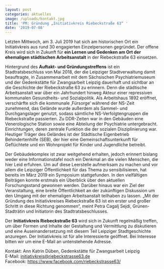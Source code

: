 ```yaml
---
layout: post
categories: aktuelles
image: /uploads/kontakt.jpg
title: 'PM: Gründung „Initiativkreis Riebeckstraße 63“ '
date: '2019-07-08'
---
```

Letzten Mittwoch, am 3. Juli 2019 hat sich am historischen Ort ein Initiativkreis aus rund 30 engagierten Einzelpersonen gegründet. Der offene Kreis wird sich in Zukunft für **ein Lernen und Gedenken am Ort der ehemaligen städtischen Arbeitsanstalt** in der Riebeckstraße 63 einsetzen. 

Hintergrund des **Auftakt- und Gründungstreffens** ist ein Stadtratsbeschluss von Mai 2018, der die Leipziger Stadtverwaltung damit beauftragte, in Zusammenarbeit mit dem Sächsischen Psychiatriemuseum und der Gedenkstätte für Zwangsarbeit Leipzig dauerhaft und sichtbar an die Geschichte der Riebeckstraße 63 zu erinnern. Denn die städtische Arbeitsanstalt war über ein Jahrhundert hinweg Akteur einer repressiven kommunalen Gesundheits- und Sozialpolitik. Als Arbeitshaus 1892 eröffnet, verschärfte sich die kommunale ‚Fürsorge‘ während der NS-Zeit zunehmend, das Gelände wurde außerdem als Sammel- und Durchgangslager genutzt, sodass sämtliche NS-Verfolgtengruppen die Riebeckstraße passierten. Zu DDR-Zeiten war in den Gebäuden eine Venerologische Station sowie eine Abteilung der Psychiatrie untergebracht. Einrichtungen, deren zentrale Funktion die der sozialen Disziplinierung war. Heutiger Träger des Geländes ist der Städtische Eigenbetrieb Behindertenhilfe (SEB), der hier eine Gemeinschaftsunterkunft für Geflüchtete und ein Wohnprojekt für Kinder und Jugendliche betreibt.

Der Gebäudekomplex ist zwar weitgehend erhalten, jedoch erinnert bislang weder eine Informationstafel noch ein Denkmal an die vielen Menschen, die hier Leid erfuhren. Um auf diese Leerstelle aufmerksam zu machen und vor allem die Leipziger Öffentlichkeit für das Thema zu sensibilisieren, hat bereits im März 2019 ein Symposium stattgefunden. In den vielfältigen Beiträgen konnte erstmals ein Überblick über den aktuellen Forschungsstand gewonnen werden. Darüber hinaus war ein Ziel der Veranstaltung, eine breite Öffentlichkeit an der zukünftigen Diskussion um den Umgang mit der ehemaligen Arbeitsanstalt teilhaben zu lassen. „Mit der Gründung des Initiativkreises Riebeckstraße 63 ist ein erster und großer Schritt in diese Richtung genommen“, meint Petra Cagalj Sejdi, Grünen-Stadträtin und Initiatorin des Stadtratsbeschlusses. 

Der **Initiativkreis Riebeckstraße 63** wird sich in Zukunft regelmäßig treffen, um über Formen und Inhalte der Gestaltung und Vermittlung zu diskutieren und eine Auseinandersetzung mit diesem Teil Leipziger Stadtgeschichte anzuregen. Der Initiativkreis ist für alle Interessierte geöffnet. Bei Interesse bitten wir um eine E-Mail an untenstehende Adresse. 

Kontakt:  Ann Katrin Düben, Gedenkstätte für Zwangsarbeit Leipzig\
E-Mail: initiativkreis@riebeckstrasse63.de\
Facebook: https://www.facebook.com/riebeckstrasse63/
